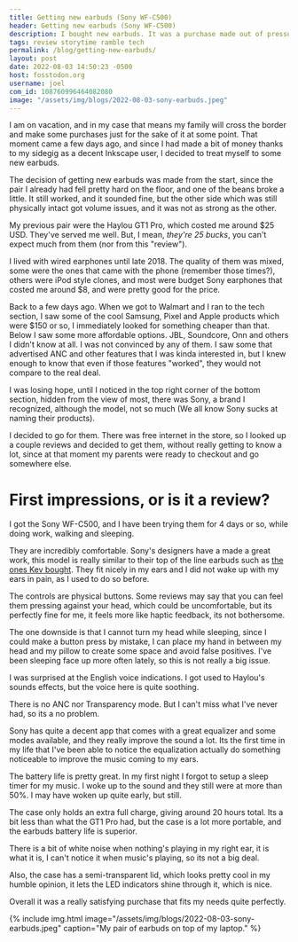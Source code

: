 ```yaml
---
title: Getting new earbuds (Sony WF-C500)
header: Getting new earbuds (Sony WF-C500)
description: I bought new earbuds. It was a purchase made out of pressure and excitement. I am actually quite happy with them after a few days of use. So here are my impressions.
tags: review storytime ramble tech
permalink: /blog/getting-new-earbuds/
layout: post
date: 2022-08-03 14:50:23 -0500
host: fosstodon.org
username: joel
com_id: 108760996464082080
image: "/assets/img/blogs/2022-08-03-sony-earbuds.jpeg"
---
```


I am on vacation, and in my case that means my family will cross the border and make some purchases just for the sake of it at some point. That moment came a few days ago, and since I had made a bit of money thanks to my sidegig as a decent Inkscape user, I decided to treat myself to some new earbuds.

The decision of getting new earbuds was made from the start, since the pair I already had fell pretty hard on the floor, and one of the beans broke a little. It still worked, and it sounded fine, but the other side which was still physically intact got volume issues, and it was not as strong as the other.

My previous pair were the Haylou GT1 Pro, which costed me around $25 USD. They've served me well. But, I mean, *they're 25 bucks*, you can't expect much from them (nor from this "review").

I lived with wired earphones until late 2018. The quality of them was mixed, some were the ones that came with the phone (remember those times?), others were iPod style clones, and most were budget Sony earphones that costed me around $8, and were pretty good for the price.

Back to a few days ago. When we got to Walmart and I ran to the tech section, I saw some of the cool Samsung, Pixel and Apple products which were $150 or so, I immediately looked for something cheaper than that. Below I saw some more affordable options. JBL, Soundcore, Onn and others I didn't know at all. I was not convinced by any of them. I saw some that advertised ANC and other features that I was kinda interested in, but I knew enough to know that even if those features "worked", they would not compare to the real deal.

I was losing hope, until I noticed in the top right corner of the bottom section, hidden from the view of most, there was Sony, a brand I recognized, although the model, not so much (We all know Sony sucks at naming their products).

I decided to go for them. There was free internet in the store, so I looked up a couple reviews and decided to get them, without really getting to know a lot, since at that moment my parents were ready to checkout and go somewhere else.

# First impressions, or is it a review?

I got the Sony WF-C500, and I have been trying them for 4 days or so, while doing work, walking and sleeping.

They are incredibly comfortable. Sony's designers have a made a great work, this model is really similar to their top of the line earbuds such as [the ones Kev bought](https://kevq.uk/airpods-pro-1-week-later/). They fit nicely in my ears and I did not wake up with my ears in pain, as I used to do so before.

The controls are physical buttons. Some reviews may say that you can feel them pressing against your head, which could be uncomfortable, but its perfectly fine for me, it feels more like haptic feedback, its not bothersome.

The one downside is that I cannot turn my head while sleeping, since I could make a button press by mistake, I can place my hand in between my head and my pillow to create some space and avoid false positives. I've been sleeping face up more often lately, so this is not really a big issue.

I was surprised at the English voice indications. I got used to Haylou's sounds effects, but the voice here is quite soothing.

There is no ANC nor Transparency mode. But I can't miss what I've never had, so its a no problem.

Sony has quite a decent app that comes with a great equalizer and some modes available, and they really improve the sound a lot. Its the first time in my life that I've been able to notice the equalization actually do something noticeable to improve the music coming to my ears.

The battery life is pretty great. In my first night I forgot to setup a sleep timer for my music. I woke up to the sound and they still were at more than 50%. I may have woken up quite early, but still.

The case only holds an extra full charge, giving around 20 hours total. Its a bit less than what the GT1 Pro had, but the case is a lot more portable, and the earbuds battery life is superior.

There is a bit of white noise when nothing's playing in my right ear, it is what it is, I can't notice it when music's playing, so its not a big deal.

Also, the case has a semi-transparent lid, which looks pretty cool in my humble opinion, it lets the LED indicators shine through it, which is nice.

Overall it was a really satisfying purchase that fits my needs quite perfectly.

{% include img.html image="/assets/img/blogs/2022-08-03-sony-earbuds.jpeg" caption="My pair of earbuds on top of my laptop." %}
